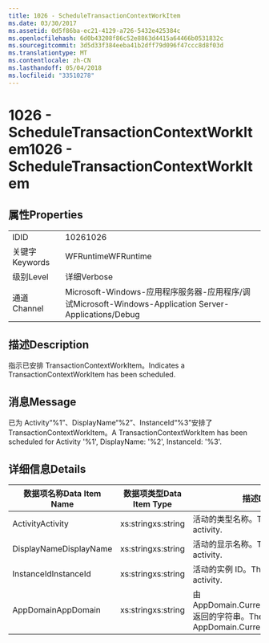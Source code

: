 ```yaml
---
title: 1026 - ScheduleTransactionContextWorkItem
ms.date: 03/30/2017
ms.assetid: 0d5f86ba-ec21-4129-a726-5432e425384c
ms.openlocfilehash: 6d0b43208f86c52e8863d4415a64466b0531832c
ms.sourcegitcommit: 3d5d33f384eeba41b2dff79d096f47ccc8d8f03d
ms.translationtype: MT
ms.contentlocale: zh-CN
ms.lasthandoff: 05/04/2018
ms.locfileid: "33510278"
---
```

# <a name="1026---scheduletransactioncontextworkitem"></a><span data-ttu-id="8abf4-102">1026 - ScheduleTransactionContextWorkItem</span><span class="sxs-lookup"><span data-stu-id="8abf4-102">1026 - ScheduleTransactionContextWorkItem</span></span>
## <a name="properties"></a><span data-ttu-id="8abf4-103">属性</span><span class="sxs-lookup"><span data-stu-id="8abf4-103">Properties</span></span>  
  
|||  
|-|-|  
|<span data-ttu-id="8abf4-104">ID</span><span class="sxs-lookup"><span data-stu-id="8abf4-104">ID</span></span>|<span data-ttu-id="8abf4-105">1026</span><span class="sxs-lookup"><span data-stu-id="8abf4-105">1026</span></span>|  
|<span data-ttu-id="8abf4-106">关键字</span><span class="sxs-lookup"><span data-stu-id="8abf4-106">Keywords</span></span>|<span data-ttu-id="8abf4-107">WFRuntime</span><span class="sxs-lookup"><span data-stu-id="8abf4-107">WFRuntime</span></span>|  
|<span data-ttu-id="8abf4-108">级别</span><span class="sxs-lookup"><span data-stu-id="8abf4-108">Level</span></span>|<span data-ttu-id="8abf4-109">详细</span><span class="sxs-lookup"><span data-stu-id="8abf4-109">Verbose</span></span>|  
|<span data-ttu-id="8abf4-110">通道</span><span class="sxs-lookup"><span data-stu-id="8abf4-110">Channel</span></span>|<span data-ttu-id="8abf4-111">Microsoft-Windows-应用程序服务器-应用程序/调试</span><span class="sxs-lookup"><span data-stu-id="8abf4-111">Microsoft-Windows-Application Server-Applications/Debug</span></span>|  
  
## <a name="description"></a><span data-ttu-id="8abf4-112">描述</span><span class="sxs-lookup"><span data-stu-id="8abf4-112">Description</span></span>  
 <span data-ttu-id="8abf4-113">指示已安排 TransactionContextWorkItem。</span><span class="sxs-lookup"><span data-stu-id="8abf4-113">Indicates a TransactionContextWorkItem has been scheduled.</span></span>  
  
## <a name="message"></a><span data-ttu-id="8abf4-114">消息</span><span class="sxs-lookup"><span data-stu-id="8abf4-114">Message</span></span>  
 <span data-ttu-id="8abf4-115">已为 Activity“%1”、DisplayName“%2”、InstanceId“%3”安排了 TransactionContextWorkItem。</span><span class="sxs-lookup"><span data-stu-id="8abf4-115">A TransactionContextWorkItem has been scheduled for Activity '%1', DisplayName: '%2', InstanceId: '%3'.</span></span>  
  
## <a name="details"></a><span data-ttu-id="8abf4-116">详细信息</span><span class="sxs-lookup"><span data-stu-id="8abf4-116">Details</span></span>  
  
|<span data-ttu-id="8abf4-117">数据项名称</span><span class="sxs-lookup"><span data-stu-id="8abf4-117">Data Item Name</span></span>|<span data-ttu-id="8abf4-118">数据项类型</span><span class="sxs-lookup"><span data-stu-id="8abf4-118">Data Item Type</span></span>|<span data-ttu-id="8abf4-119">描述</span><span class="sxs-lookup"><span data-stu-id="8abf4-119">Description</span></span>|  
|--------------------|--------------------|-----------------|  
|<span data-ttu-id="8abf4-120">Activity</span><span class="sxs-lookup"><span data-stu-id="8abf4-120">Activity</span></span>|<span data-ttu-id="8abf4-121">xs:string</span><span class="sxs-lookup"><span data-stu-id="8abf4-121">xs:string</span></span>|<span data-ttu-id="8abf4-122">活动的类型名称。</span><span class="sxs-lookup"><span data-stu-id="8abf4-122">The type name of the activity.</span></span>|  
|<span data-ttu-id="8abf4-123">DisplayName</span><span class="sxs-lookup"><span data-stu-id="8abf4-123">DisplayName</span></span>|<span data-ttu-id="8abf4-124">xs:string</span><span class="sxs-lookup"><span data-stu-id="8abf4-124">xs:string</span></span>|<span data-ttu-id="8abf4-125">活动的显示名称。</span><span class="sxs-lookup"><span data-stu-id="8abf4-125">The display name of the activity.</span></span>|  
|<span data-ttu-id="8abf4-126">InstanceId</span><span class="sxs-lookup"><span data-stu-id="8abf4-126">InstanceId</span></span>|<span data-ttu-id="8abf4-127">xs:string</span><span class="sxs-lookup"><span data-stu-id="8abf4-127">xs:string</span></span>|<span data-ttu-id="8abf4-128">活动的实例 ID。</span><span class="sxs-lookup"><span data-stu-id="8abf4-128">The instance id of the activity.</span></span>|  
|<span data-ttu-id="8abf4-129">AppDomain</span><span class="sxs-lookup"><span data-stu-id="8abf4-129">AppDomain</span></span>|<span data-ttu-id="8abf4-130">xs:string</span><span class="sxs-lookup"><span data-stu-id="8abf4-130">xs:string</span></span>|<span data-ttu-id="8abf4-131">由 AppDomain.CurrentDomain.FriendlyName 返回的字符串。</span><span class="sxs-lookup"><span data-stu-id="8abf4-131">The string returned by AppDomain.CurrentDomain.FriendlyName.</span></span>|
